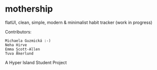 # mothership

flatUI, clean, simple, modern &amp; minimalist habit tracker (work in progress)

Contributors:

    Michaela Guzmická :-)
    Neha Hirve
    Emma Scott-Allen
    Tuva Åkerlund

A Hyper Island Student Project
